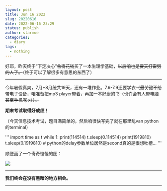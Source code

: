 ```yaml
---
layout: post
title: Jun 16 2022
slug: 20220616
date: 2022-06-16 23:29
status: publish
author: starmoe
categories:
  - diary
tags:
  - nothing
---
```

<!--generted by linux shell-->

好耶，昨天终于“下定决心”~~舍得花钱~~买了一本生理学基础，~~以后咱也是要天打雷劈的人了。~~（终于可以了解很多有意思的东西了）

---

今年暑假真爽，7月+8月统共19天，还有一堆作业。7.6-7.9还要学农~~（最关键不给带电子设备，咱准备把mp3 player带着，再加一本好康的书（也许会有人带电脑甚至手机呢 x））。~~

**期末考试取得好成绩！**

（今天信息技术考试，题目满简单的，然后咱很快写完了就在那里乱van python 的terminal）

'''
import time as t
while 1:
	print(114514)
	t.sleep(0.114514)
	print(1919810)
	t.sleep(0.1919810)
	\# python的delay参数单位居然是second真的是很想吐槽...
'''

顺便画了一个奇奇怪怪的图：

![](https://s2.loli.net/2022/06/17/M57umWqZojGRA2I.png)

---

**我们终会在没有黑暗的地方相会。**

---
